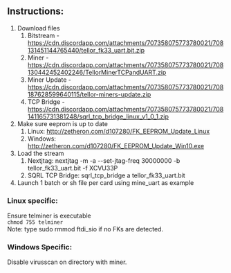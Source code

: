 ## Instructions:

1. Download files
    1. Bitstream - https://cdn.discordapp.com/attachments/707358075773780021/708131451144765440/tellor_fk33_uart.bit.zip
    1. Miner - https://cdn.discordapp.com/attachments/707358075773780021/708130442452402246/TellorMinerTCPandUART.zip
    1. Miner Update - https://cdn.discordapp.com/attachments/707358075773780021/708187628599640115/tellor-miners-update.zip
    1. TCP Bridge - https://cdn.discordapp.com/attachments/707358075773780021/708141165731381248/sqrl_tcp_bridge_linux_v1_0_1.zip
1. Make sure eeprom is up to date
    1. Linux: http://zetheron.com/d107280/FK_EEPROM_Update_Linux
    1. Windows: http://zetheron.com/d107280/FK_EEPROM_Update_Win10.exe
1. Load the stream
    1. Nextjtag: nextjtag -m -a --set-jtag-freq 30000000 -b tellor_fk33_uart.bit -f XCVU33P 
    1. SQRL TCP Bridge: sqrl_tcp_bridge a tellor_fk33_uart.bit
1. Launch 1 batch or sh file per card using mine_uart as example

### Linux specific:  
Ensure telminer is executable  
`chmod 755 telminer`  
Note: type sudo rmmod ftdi_sio if no FKs are detected.

### Windows Specific:  
Disable virusscan on directory with miner. 
